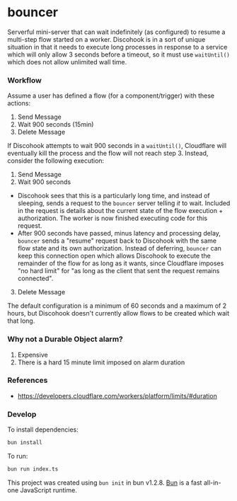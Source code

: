 # bouncer

Serverful mini-server that can wait indefinitely (as configured) to resume a multi-step flow started on a worker. Discohook is in a sort of unique situation in that it needs to execute long processes in response to a service which will only allow 3 seconds before a timeout, so it must use `waitUntil()` which does not allow unlimited wall time.

### Workflow

Assume a user has defined a flow (for a component/trigger) with these actions:
1. Send Message
2. Wait 900 seconds (15min)
3. Delete Message

If Discohook attempts to wait 900 seconds in a `waitUntil()`, Cloudflare will eventually kill the process and the flow will not reach step 3. Instead, consider the following execution:

1. Send Message
2. Wait 900 seconds
  - Discohook sees that this is a particularly long time, and instead of sleeping, sends a request to the `bouncer` server telling _it_ to wait. Included in the request is details about the current state of the flow execution + authorization. The worker is now finished executing code for this request.
  - After 900 seconds have passed, minus latency and processing delay, `bouncer` sends a "resume" request back to Discohook with the same flow state and its own authorization. Instead of deferring, `bouncer` can keep this connection open which allows Discohook to execute the remainder of the flow for as long as it wants, since Cloudflare imposes "no hard limit" for "as long as the client that sent the request remains connected".
3. Delete Message

The default configuration is a minimum of 60 seconds and a maximum of 2 hours, but Discohook doesn't currently allow flows to be created which wait that long.

### Why not a Durable Object alarm?

1. Expensive
2. There is a hard 15 minute limit imposed on alarm duration

### References

- https://developers.cloudflare.com/workers/platform/limits/#duration

### Develop

To install dependencies:

```bash
bun install
```

To run:

```bash
bun run index.ts
```

This project was created using `bun init` in bun v1.2.8. [Bun](https://bun.sh) is a fast all-in-one JavaScript runtime.
